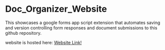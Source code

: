 # Doc_Organizer_Website
This showcases a google forms app script extension that automates saving and version controlling form responses and document submissions to this github repository.

website is hosted here: 
[Website Link!](https://alexhappycode.github.io/Doc_Organizer_Website)